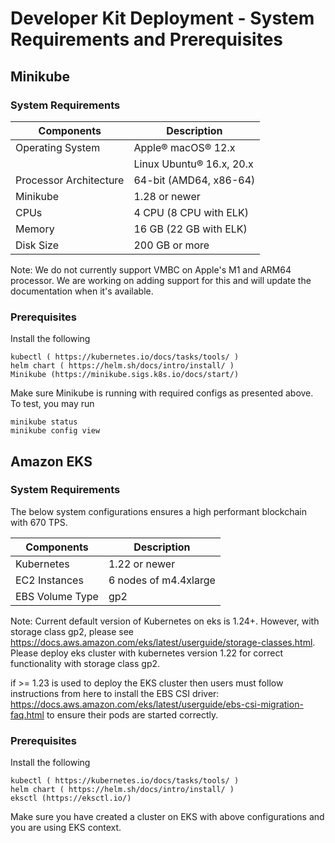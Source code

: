 # Developer Kit Deployment - System Requirements and Prerequisites

## Minikube
### System Requirements
| Components | Description |
|-----------|-------------|
|  Operating System | Apple® macOS® 12.x |
|                   | Linux Ubuntu® 16.x, 20.x |
|  Processor Architecture | 64-bit (AMD64, x86-64) |
|  Minikube         | 1.28 or newer |
|  CPUs             | 4 CPU (8 CPU with ELK) |
|  Memory           | 16 GB (22 GB with ELK) |
|  Disk Size        | 200 GB or more |

Note: 
We do not currently support VMBC on Apple's M1 and ARM64 processor. We are working on adding support for this and will update the documentation when it's available.

### Prerequisites

Install the following
```
kubectl ( https://kubernetes.io/docs/tasks/tools/ )
helm chart ( https://helm.sh/docs/intro/install/ )
Minikube (https://minikube.sigs.k8s.io/docs/start/)
```

Make sure Minikube is running with required configs as presented above. To test, you may run
```
minikube status
minikube config view
```

## Amazon EKS
### System Requirements

The below system configurations ensures a high performant blockchain with 670 TPS.

| Components | Description |
|-----------|-------------|
|  Kubernetes       | 1.22 or newer |
|  EC2 Instances    | 6 nodes of m4.4xlarge |
|  EBS Volume Type  | gp2 |

Note: Current default version of Kubernetes on eks is 1.24+.
However, with storage class gp2, please see https://docs.aws.amazon.com/eks/latest/userguide/storage-classes.html.
Please deploy eks cluster with kubernetes version 1.22 for correct functionality with storage class gp2.

if >= 1.23 is used to deploy the EKS cluster then users must follow instructions from here to install the EBS CSI driver:
https://docs.aws.amazon.com/eks/latest/userguide/ebs-csi-migration-faq.html
to ensure their pods are started correctly.

### Prerequisites

Install the following
```
kubectl ( https://kubernetes.io/docs/tasks/tools/ )
helm chart ( https://helm.sh/docs/intro/install/ )
eksctl (https://eksctl.io/)
```

Make sure you have created a cluster on EKS with above configurations and you are using EKS context.

